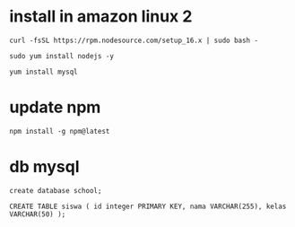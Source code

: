 # install in amazon linux 2
`curl -fsSL https://rpm.nodesource.com/setup_16.x | sudo bash -`

`sudo yum install nodejs -y`

`yum install mysql`

# update npm
`npm install -g npm@latest`


# db mysql
`create database school;`


`CREATE TABLE siswa (
    id integer PRIMARY KEY,
    nama VARCHAR(255),
    kelas VARCHAR(50)
);`
